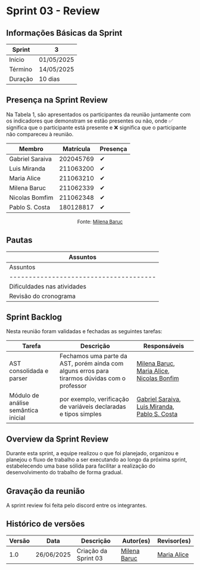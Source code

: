 # Sprint 03 - Review
<!-- Este é um arquivo base, para criar uma ata, basta copiá-lo e preencher os dados da reunião -->

## Informações Básicas da Sprint

| Sprint  | 3            |
|---------|---------------|
| Início  | 01/05/2025    |
| Término | 14/05/2025    |
| Duração |  10 dias       |

## Presença na Sprint Review

<!-- Colocar um ✅ se o participante estiver presente ou um ❌ caso negativo -->
Na Tabela 1, são apresentados os participantes da reunião juntamente com os indicadores que demonstram se estão presentes ou não, onde ✅ significa que o participante está presente e ❌ significa que o participante não compareceu à reunião.

| Membro                               | Matrícula        | Presença |
|--------------------------------------|--------------    | ---------|
| Gabriel Saraiva                      | 202045769        | ✔        |
| Luis Miranda                         | 211063200        | ✔        |
| Maria Alice                          | 211063210        | ✔        |
| Milena Baruc                         | 211062339        | ✔        |
| Nicolas Bomfim                       | 211062348        | ✔        |
| Pablo S. Costa                       | 180128817        | ✔        |

<center>

<font size="2"><p style="text-align: center">Fonte: [Milena Baruc](https://github.com/MilenaBaruc)</p></font>

</center>

## Pautas

<!-- pautas discutidas na reunião -->

| Assuntos                  |
|---------------------------|
| Assuntos                               |
| -------------------------------------- |
| Dificuldades nas atividades            |
| Revisão do cronograma                  |

## Sprint Backlog 
<!-- decisões feitas pela equipe -->
<!-- Github do time para facilitar ao colocar os responsáveis: 

[Gabriel Saraiva](https://github.com/gabrielsarcan)
[Luis Miranda](https://github.com/LuisMiranda10)
[Milena Baruc](https://github.com/MilenaBaruc)
[Maria Alice](https://github.com/Maliz30)
[Nicolas Bonfim](https://github.com/NickGehjk)
[Pablo S. Costa](https://github.com/pabloheika)

-->


Nesta reunião foram validadas e fechadas as seguintes tarefas:

| Tarefa                                                              | Descrição              | Responsáveis                                                        |
|--------------------------------------------------------------------|------------------------|---------------------------------------------------------------------|
| AST consolidada e parser | Fechamos uma parte da AST, porém ainda com alguns erros para tirarmos dúvidas com o professor          | [Milena Baruc](https://github.com/MilenaBaruc), [Maria Alice](https://github.com/Maliz30), [Nicolas Bonfim](https://github.com/NickGehjk)           |
| Módulo de análise semântica inicial    | por exemplo, verificação de variáveis declaradas e tipos simples                    | [Gabriel Saraiva](https://github.com/gabrielsarcan), [Luis Miranda](https://github.com/LuisMiranda10), [Pablo S. Costa](https://github.com/pabloheika)          |

## Overview da Sprint Review
<!-- compromissos que foram definidos para os integrantes, a data de entrega e os revisores, para facilitar o trabalho, pode pedir
para o chat GPT formar a tabela em HTML -->

Durante esta sprint, a equipe realizou o que foi planejado, organizou e planejou o fluxo de trabalho a ser executando ao longo da próxima sprint, estabelecendo uma base sólida para facilitar a realização do desenvolvimento do trabalho de forma gradual.

## Gravação da reunião

A sprint review foi feita pelo discord entre os integrantes.

## Histórico de versões


| Versão    | Data           |  Descrição         | Autor(es)                            | Revisor(es)                            |
| --------- | -------------- | ------------------ | ------------------------------------ | -------------------------------------- |
| 1.0       | 26/06/2025     | Criação da Sprint 03          | [Milena Baruc](https://github.com/MilenaBaruc)          | [Maria Alice](https://github.com/Maliz30)            |

